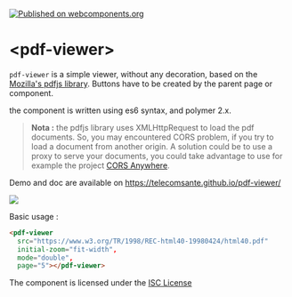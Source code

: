 [![Published on webcomponents.org](https://img.shields.io/badge/webcomponents.org-published-blue.svg)](https://www.webcomponents.org/element/telecomsante/pdf-viewer)

# &lt;pdf-viewer&gt;

`pdf-viewer` is a simple viewer, without any decoration, based on the [Mozilla's pdfjs library](https://github.com/mozilla/pdfjs-dist). Buttons have to be created by the parent page or component.

the component is written using es6 syntax, and polymer 2.x.

> __Nota :__ the pdfjs library uses XMLHttpRequest to load the pdf documents. So, you may encountered CORS problem, if you try to load a document from another origin. A solution could be to use a proxy to serve your documents, you could take advantage to use for example the project [CORS Anywhere](https://github.com/Rob--W/cors-anywhere).

Demo and doc are available on https://telecomsante.github.io/pdf-viewer/

![](demo.gif)

Basic usage :

```html
<pdf-viewer   
  src="https://www.w3.org/TR/1998/REC-html40-19980424/html40.pdf"
  initial-zoom="fit-width",
  mode="double",
  page="5"></pdf-viewer>
```

The component is licensed under the [ISC License](LICENSE.md)
